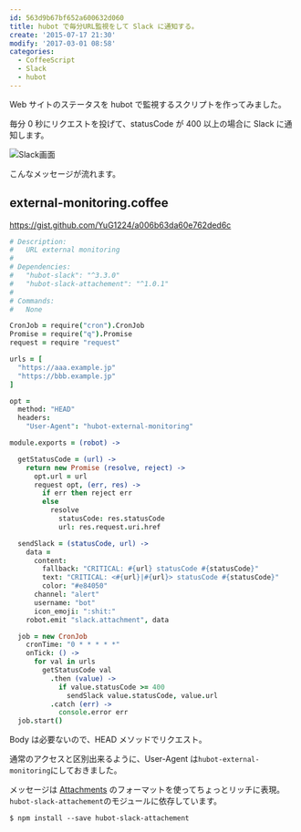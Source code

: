 ```yaml
---
id: 563d9b67bf652a600632d060
title: hubot で毎分URL監視をして Slack に通知する。
create: '2015-07-17 21:30'
modify: '2017-03-01 08:58'
categories:
  - CoffeeScript
  - Slack
  - hubot
---
```


Web サイトのステータスを hubot で監視するスクリプトを作ってみました。

毎分 0 秒にリクエストを投げて、statusCode が 400 以上の場合に Slack に通知します。

![Slack画面](/images/2015/07/17/0001.png)

こんなメッセージが流れます。

<!-- more -->

## external-monitoring.coffee

https://gist.github.com/YuG1224/a006b63da60e762ded6c

```coffee
# Description:
#   URL external monitoring
#
# Dependencies:
#   "hubot-slack": "^3.3.0"
#   "hubot-slack-attachement": "^1.0.1"
#
# Commands:
#   None

CronJob = require("cron").CronJob
Promise = require("q").Promise
request = require "request"

urls = [
  "https://aaa.example.jp"
  "https://bbb.example.jp"
]

opt =
  method: "HEAD"
  headers:
    "User-Agent": "hubot-external-monitoring"

module.exports = (robot) ->

  getStatusCode = (url) ->
    return new Promise (resolve, reject) ->
      opt.url = url
      request opt, (err, res) ->
        if err then reject err
        else
          resolve
            statusCode: res.statusCode
            url: res.request.uri.href

  sendSlack = (statusCode, url) ->
    data =
      content:
        fallback: "CRITICAL: #{url} statusCode #{statusCode}"
        text: "CRITICAL: <#{url}|#{url}> statusCode #{statusCode}"
        color: "#e84050"
      channel: "alert"
      username: "bot"
      icon_emoji: ":shit:"
    robot.emit "slack.attachment", data

  job = new CronJob
    cronTime: "0 * * * * *"
    onTick: () ->
      for val in urls
        getStatusCode val
          .then (value) ->
            if value.statusCode >= 400
              sendSlack value.statusCode, value.url
          .catch (err) ->
            console.error err
  job.start()
```

Body は必要ないので、HEAD メソッドでリクエスト。

通常のアクセスと区別出来るように、User-Agent は`hubot-external-monitoring`にしておきました。

メッセージは [Attachments](https://api.slack.com/docs/attachments) のフォーマットを使ってちょっとリッチに表現。`hubot-slack-attachement`のモジュールに依存しています。

```
$ npm install --save hubot-slack-attachement
```
